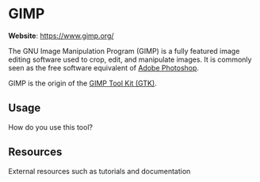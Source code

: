 # GIMP

**Website**: <https://www.gimp.org/>

The GNU Image Manipulation Program (GIMP) is a fully featured image
editing software used to crop, edit, and manipulate images. It is
commonly seen as the free software equivalent of [Adobe
Photoshop](/tools/photoshop).

GIMP is the origin of the [GIMP Tool Kit (GTK)](/frameworks/gtk).

## Usage

How do you use this tool?

## Resources

External resources such as tutorials and documentation
